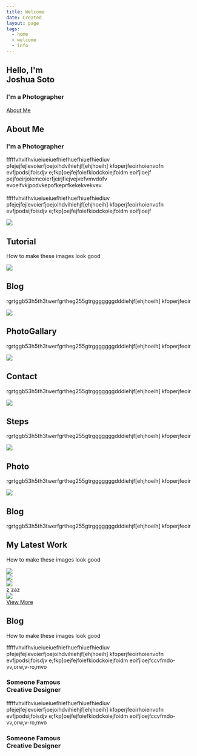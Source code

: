 ```yaml
---
title: Welcome
date: Created
layout: page
tags:
  - home
  - welcome
  - info
---
```

<section class="banner">
<div class="textBx">
<h2>Hello, I'm<br><span> Joshua Soto</span></h2>
<h3>I'm a Photographer</h3>
<a href="#" class="btn">About Me</a>
</div>
</section>
<section class="about">
<div class="heading">
<h2>About Me</h2>
</div>
<div class="content">
<div class="contentBx w50">
<h3>I'm a Photographer</h3>
<p> fffffvhvifhviueiueiuefhiefhuefhiuefhiediuv
pfejejfejlevoierfjoejoihdvihiehjf[ehjhoeih]
kfoperjfeoirhoienvofn evfjpodsijfoisdjv
e;fkp]oejfejfoiefkiodckoiejfoidm eoifjioejf
pejfoeirjoiemcoierfjeirjfiejvejvefvmvdofv
evoeifvkjpodvkepofkeprfkekekvekvev.<br><br>fffffvhvifhviueiueiuefhiefhuefhiuefhiediuv
pfejejfejlevoierfjoejoihdvihiehjf[ehjhoeih]
kfoperjfeoirhoienvofn evfjpodsijfoisdjv
e;fkp]oejfejfoiefkiodckoiejfoidm eoifjioejf</p>
</div>
<div class="w50">
<img src="soto.jpg" class="img">
</div>
</div>
</section>
<section class="services">
<div class="heading white">
<h2>Tutorial</h2>
<p>How to make these images look good</p>
</div>
<div class="content">
<div class="servicesBx">
<img src="step.png">
<h2>Blog</h2>
<p>rgrtggb53h5th3twerfgrtheg255gtrgggggggdddiehjf[ehjhoeih]
kfoperjfeoir</p>
</div>
<div class="servicesBx">
<img src="step.png">
<h2>PhotoGallary</h2>
<p>rgrtggb53h5th3twerfgrtheg255gtrgggggggdddiehjf[ehjhoeih]
kfoperjfeoir</p>
</div>
<div class="servicesBx">
<img src="step.png">
<h2>Contact</h2>
<p>rgrtggb53h5th3twerfgrtheg255gtrgggggggdddiehjf[ehjhoeih]
kfoperjfeoir</p>
</div>
<div class="servicesBx">
<img src="step.png">
<h2>Steps</h2>
<p>rgrtggb53h5th3twerfgrtheg255gtrgggggggdddiehjf[ehjhoeih]
kfoperjfeoir</p>
</div>
<div class="servicesBx">
<img src="step.png">
<h2>Photo</h2>
<p>rgrtggb53h5th3twerfgrtheg255gtrgggggggdddiehjf[ehjhoeih]
kfoperjfeoir</p>
</div>
<div class="servicesBx">
<img src="step.png">
<h2>Blog</h2>
<p>rgrtggb53h5th3twerfgrtheg255gtrgggggggdddiehjf[ehjhoeih]
kfoperjfeoir</p>
</div>
</div>
</section>

<section class="work">
<div class="heading">
<h2>My Latest Work</h2>
<p>How to make these images look good</p>
</div>
<div class="content">
<div class="workBx">
<img src="product1.jpg">
</div>
<div class="workBx">
<img src="product1.jpg">
</div>
<div class="workBx">
<img src="product1.jpg">
</div>
z`zaz<div class="workBx">
<img src="/images/soto.jpg">
</div>
</div>
<div class="heading">
<a href="#" class="btn">View More</a>
</div>
</section>

<section class="testimonial">
<div class="heading">
<h2>Blog</h2>
<p>How to make these images look good</p>
</div>
<div class="content">
<div class="testimonialBx">
<p>fffffvhvifhviueiueiuefhiefhuefhiuefhiediuv
pfejejfejlevoierfjoejoihdvihiehjf[ehjhoeih]
kfoperjfeoirhoienvofn evfjpodsijfoisdjv
e;fkp]oejfejfoiefkiodckoiejfoidm eoifjioejfccvfmdo-vv,orw,v-ro,mvo</p>
<h3>Someone Famous<br><span>Creative Designer</span></h3>
</div>
<div class="testimonialBx">
<p>fffffvhvifhviueiueiuefhiefhuefhiuefhiediuv
pfejejfejlevoierfjoejoihdvihiehjf[ehjhoeih]
kfoperjfeoirhoienvofn evfjpodsijfoisdjv
e;fkp]oejfejfoiefkiodckoiejfoidm eoifjioejfccvfmdo-vv,orw,v-ro,mvo</p>
<h3>Someone Famous<br><span>Creative Designer</span></h3>
</div>
</div>
</section>
